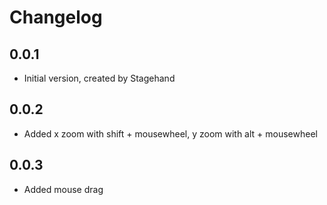# Changelog

## 0.0.1

- Initial version, created by Stagehand

## 0.0.2
- Added x zoom with shift + mousewheel, y zoom with alt + mousewheel

## 0.0.3
- Added mouse drag
